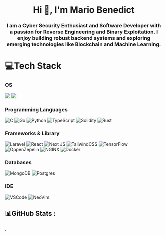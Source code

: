 <h1 style="text-align: center;">Hi 👋, I'm Mario Benedict</h1>

<h3 style="text-align:center;">I am a Cyber Security Enthusiast and Software Developer with a passion for Reverse Engineering and Binary Exploitation. I enjoy building robust backend systems and exploring emerging technologies like Blockchain and Machine Learning.</h3>

# 💻Tech Stack
### OS
![](https://img.shields.io/badge/Windows-0078D6?style=for-the-badge&logo=windows&logoColor=white) ![](https://img.shields.io/badge/Kali_Linux-557C94?style=for-the-badge&logo=kali-linux&logoColor=white)

### Programming Languages
![C](https://img.shields.io/badge/c-%2300599C.svg?style=for-the-badge&logo=c&logoColor=white) ![Go](https://img.shields.io/badge/go-%2300ADD8.svg?style=for-the-badge&logo=go&logoColor=white) ![Python](https://img.shields.io/badge/python-3670A0?style=for-the-badge&logo=python&logoColor=ffdd54) ![TypeScript](https://img.shields.io/badge/typescript-%23007ACC.svg?style=for-the-badge&logo=typescript&logoColor=white) ![Solidity](https://img.shields.io/badge/Solidity-%23363636.svg?style=for-the-badge&logo=solidity&logoColor=white) ![Rust](https://img.shields.io/badge/rust-%23000000.svg?style=for-the-badge&logo=rust&logoColor=white)

### Frameworks & Library
![Laravel](https://img.shields.io/badge/laravel-%23FF2D20.svg?style=for-the-badge&logo=laravel&logoColor=white) ![React](https://img.shields.io/badge/react-%2320232a.svg?style=for-the-badge&logo=react&logoColor=%2361DAFB) ![Next JS](https://img.shields.io/badge/Next-black?style=for-the-badge&logo=next.js&logoColor=white) ![TailwindCSS](https://img.shields.io/badge/tailwindcss-%2338B2AC.svg?style=for-the-badge&logo=tailwind-css&logoColor=white) ![TensorFlow](https://img.shields.io/badge/TensorFlow-FF6F00?style=for-the-badge&logo=tensorflow&logoColor=white) ![OppenZepelin](https://img.shields.io/badge/OpenZeppelin-4E5EE4?logo=OpenZeppelin&logoColor=fff&style=for-the-badge) ![NGINX](https://img.shields.io/badge/Nginx-009639?style=for-the-badge&logo=nginx&logoColor=white) ![Docker](https://img.shields.io/badge/docker-%230db7ed.svg?style=for-the-badge&logo=docker&logoColor=white)

### Databases
![MongoDB](https://img.shields.io/badge/MongoDB-%234ea94b.svg?style=for-the-badge&logo=mongodb&logoColor=white) ![Postgres](https://img.shields.io/badge/postgres-%23316192.svg?style=for-the-badge&logo=postgresql&logoColor=white)

### IDE
![VSCode](https://img.shields.io/badge/VSCode-0078D4?style=for-the-badge&logo=visual%20studio%20code&logoColor=white)
![NeoVim](https://img.shields.io/badge/NeoVim-%2357A143.svg?&style=for-the-badge&logo=neovim&logoColor=white)

## 📊GitHub Stats :

<a href="https://github.com/Mario-Benedict">
    <img align="center" src="https://github-readme-stats.vercel.app/api?username=Mario-Benedict&theme=radical&hide_border=false&line_height=20&include_all_commits=false&count_private=false" alt="" />
</a>

<a href="https://github.com/Mario-Benedict">
    <img align="center" src="https://github-readme-stats.vercel.app/api/top-langs/?username=Mario-Benedict&theme=radical&hide_border=false&include_all_commits=false&count_private=false&layout=compact" alt="">
</a>